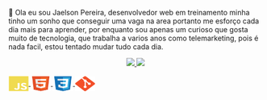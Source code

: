 👋 Ola eu sou Jaelson Pereira, desenvolvedor web em treinamento minha tinho um sonho que conseguir uma vaga na area portanto me esforço cada dia mais para aprender, por enquanto sou apenas um curioso que gosta muito de tecnologia, que trabalha a varios anos como telemarketing, pois é nada facil, estou tentado mudar tudo cada dia.

<div align="center">
  <a href="https://github.com/jaelps">
  <img height="145em" src="https://github-readme-stats.vercel.app/api?username=jaelps&show_icons=true&theme=highcontrast&include_all_commits=true&count_private=true"/>
  <img height="145em" src="https://github-readme-stats.vercel.app/api/top-langs/?username=jaelps&layout=compact&langs_count=7&theme=highcontrast"/>
</div>

<div style="display: inline_block"><br>
  <img align="center" alt="Rafa-Js" height="30" width="40" src="https://raw.githubusercontent.com/devicons/devicon/master/icons/javascript/javascript-plain.svg">
  <img align="center" alt="Rafa-HTML" height="30" width="40" src="https://raw.githubusercontent.com/devicons/devicon/master/icons/html5/html5-original.svg">
  <img align="center" alt="CSS" height="30" width="40" src="https://github.com/devicons/devicon/blob/master/icons/css3/css3-original.svg">
  <img align="center" alt="git" height="30" width="40" src="https://github.com/devicons/devicon/blob/master/icons/git/git-original.svg" />

  
  
</div>
